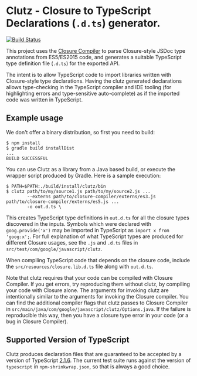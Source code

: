 # Clutz - Closure to TypeScript Declarations (`.d.ts`) generator.
[![Build Status](https://travis-ci.org/angular/clutz.svg?branch=master)](https://travis-ci.org/angular/clutz)

This project uses the
[Closure Compiler](https://developers.google.com/closure/compiler/docs/js-for-compiler)
to parse Closure-style JSDoc type annotations from ES5/ES2015 code, and generates a suitable
TypeScript type definition file (`.d.ts`) for the exported API.

The intent is to allow TypeScript code to import libraries written with Closure-style type
declarations. Having the clutz generated declarations allows type-checking in the
TypeScript compiler and IDE tooling (for highlighting errors and type-sensitive
auto-complete) as if the imported code was written in TypeScript.

## Example usage

We don't offer a binary distribution, so first you need to build:
```shell
$ npm install 
$ gradle build installDist
...
BUILD SUCCESSFUL
```

You can use Clutz as a library from a Java based build, or execute the wrapper script produced by Gradle.
Here is a sample execution:
```shell
$ PATH=$PATH:./build/install/clutz/bin
$ clutz path/to/my/source1.js path/to/my/source2.js ...
        --externs path/to/closure-compiler/externs/es3.js path/to/closure-compiler/externs/es5.js ...
        -o out.d.ts \
```

This creates TypeScript type definitions in `out.d.ts` for all the closure types discovered in the inputs.
Symbols which were declared with `goog.provide('x')` may be imported in TypeScript as `import x from 'goog:x';`.
For full explanation of what TypeScript types are produced for different Closure usages, see the `.js` and `.d.ts`
files in `src/test/com/google/javascript/clutz`.

When compiling TypeScript code that depends on the closure code, include the
`src/resources/closure.lib.d.ts` file along with `out.d.ts`.

Note that clutz requires that your code can be compiled with Closure Compiler.
If you get errors, try reproducing them without clutz, by compiling your code
with Closure alone. The arguments for invoking clutz are intentionally similar
to the arguments for invoking the Closure compiler. You can find the additional
compiler flags that clutz passes to Closure Compiler in
`src/main/java/com/google/javascript/clutz/Options.java`. If the failure is
reproducible this way, then you have a closure type error in your code (or a
bug in Closure Compiler).

## Supported Version of TypeScript
Clutz produces declaration files that are guaranteed to be accepted by a
version of TypeScript
[2.1.6](https://github.com/Microsoft/TypeScript/tree/v2.1.6). The current test
suite runs against the version of `typescript` in `npm-shrinkwrap.json`, so that is
always a good choice.
